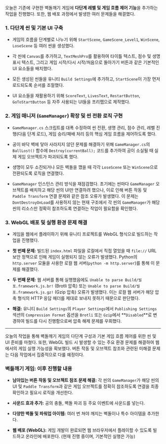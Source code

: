 오늘은 기존에 구현한 벽돌깨기 게임에 **다단계 레벨 및 게임 흐름 제어 기능**을 추가하는 작업을 진행했다. 또한, 웹 배포 과정에서 발생한 여러 문제들을 해결했다.

### 1. 다단계 씬 및 기본 UI 구축

- 게임의 흐름을 단계별로 나누기 위해 `StartScene`, `GameScene_Level1`, `WinScene`, `LoseScene` 등 여러 씬을 생성했다.
    
- 각 씬에 `Canvas`를 추가하고, `TextMeshPro`를 활용하여 타이틀 텍스트, 점수 및 생명 표시 텍스트, 그리고 게임 시작/다시 시작/처음으로 돌아가기 버튼과 같은 기본적인 UI 요소들을 배치했다.
    
- 모든 생성된 씬들을 유니티 `Build Settings`에 추가하고, `StartScene`이 가장 먼저 로드되도록 순서를 조절했다.
    
- UI 요소들을 재활용하기 위해 `ScoreText`, `LivesText`, `RestartButton`, `GoToStartButton` 등 자주 사용되는 UI들을 프리팹으로 제작했다.
    

### 2. 게임 매니저 (`GameManager`) 확장 및 씬 전환 로직 구현

- `GameManager.cs` 스크립트를 대폭 수정하여 씬 전환, 생명 관리, 점수 관리, 레벨 진행(다음 단계 로드), 게임 승리/패배 처리 등의 핵심 게임 흐름을 제어하도록 했다.
    
- 공이 바닥 벽에 닿아 사라지지 않던 문제를 해결하기 위해 `GameManager.cs`의 `BallLost()` 함수에 `Destroy(currentBall);` 코드를 추가하여 공이 소실될 때 실제 게임 오브젝트가 파괴되도록 했다.
    
- 생명이 모두 소진되거나 모든 벽돌을 깼을 때 각각 `LoseScene` 또는 `WinScene`으로 전환되도록 로직을 연결했다.
    
- `GameManager` 인스턴스 관리 방식을 재점검했다. 초기에는 씬마다 `GameManager` 오브젝트를 배치하고 해당 씬의 UI만 연결하려 했으나, 이로 인해 버튼 작동 및 `Paddle Transform` 연결 문제와 같은 참조 오류가 발생했다. 이 문제는 `DontDestroyOnLoad`를 사용하지 않는 현재 구조에서 각 씬의 `GameManager`가 해당 씬의 리소스만 정확히 참조하도록 연결하는 작업이 필요함을 확인했다.
    

### 3. WebGL 배포 및 실행 환경 문제 해결

- 게임을 웹에서 플레이하기 위해 유니티 프로젝트를 WebGL 형식으로 빌드하는 작업을 진행했다.
    
- **첫 번째 문제:** 빌드된 `index.html` 파일을 로컬에서 직접 열었을 때 `file://` URL 보안 정책으로 인해 게임이 실행되지 않는 오류가 발생했다. Python의 `http.server` 모듈을 사용한 로컬 웹 서버(`python -m http.server`)를 통해 이 문제를 해결했다.
    
- **두 번째 문제:** 웹 서버를 통해 실행했음에도 `Unable to parse Build/빌포.framework.js.br!` (Brotli 압축) 또는 `Unable to parse Build/빌포.framework.js.gz!` (Gzip 압축) 오류가 발생했다. 이는 로컬 웹 서버가 해당 압축 형식의 HTTP 응답 헤더를 제대로 보내지 못하기 때문으로 판단했다.
    
- **해결:** 유니티 `Build Settings`의 `Player Settings`에서 `Publishing Settings` 섹션의 `Compression Format` 옵션을 `Brotli` 또는 `Gzip`에서 **`Disabled`**로 변경하여 빌드를 다시 진행함으로써 압축 해제 문제를 우회했다.
    

---

오늘의 작업을 통해 벽돌깨기 게임의 다단계 구성과 기본 게임 흐름 제어를 위한 씬 및 UI 준비를 마쳤다. 또한, WebGL 빌드 시 발생할 수 있는 주요 환경 문제를 해결하여 웹에서의 게임 실행 가능성을 확보했다. 버튼 작동 및 오브젝트 참조와 관련된 미해결 문제는 다음 작업에서 집중적으로 다룰 예정이다.

### 벽돌깨기 게임: 이후 진행할 내용

- **남아있는 버튼 작동 및 오브젝트 참조 문제 해결:** 각 씬의 `GameManager`가 해당 씬의 UI 및 `Paddle Transform`과 같은 게임 오브젝트를 정확히 참조하도록 연결을 최종 확인하고 필요시 로직을 개선한다.
    
- **사운드 효과 추가:** 공의 충돌, 벽돌 파괴 등 주요 이벤트에 사운드를 넣는다.
    
- **다양한 벽돌 및 파워업 아이템:** 여러 번 쳐야 깨지는 벽돌이나 특수 아이템을 추가한다.
    
- **웹 배포 (WebGL):** 게임 개발이 완료되면 웹 브라우저에서 플레이할 수 있도록 빌드하고 온라인에 배포한다. (현재 진행 중이며, 기본적인 실행은 가능)